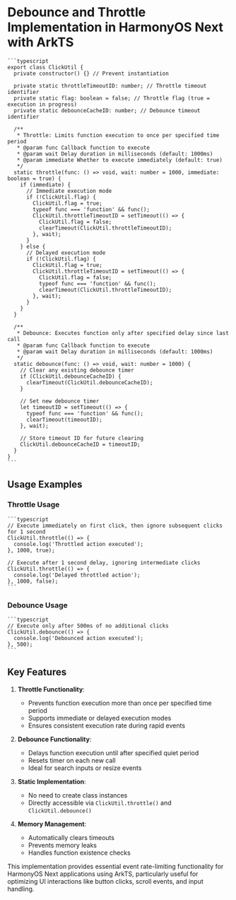# Debounce and Throttle Implementation in HarmonyOS Next with ArkTS
	
	```typescript
	export class ClickUtil {
	  private constructor() {} // Prevent instantiation
	
	  private static throttleTimeoutID: number; // Throttle timeout identifier
	  private static flag: boolean = false; // Throttle flag (true = execution in progress)
	  private static debounceCacheID: number; // Debounce timeout identifier
	
	  /**
	   * Throttle: Limits function execution to once per specified time period
	   * @param func Callback function to execute
	   * @param wait Delay duration in milliseconds (default: 1000ms)
	   * @param immediate Whether to execute immediately (default: true)
	   */
	  static throttle(func: () => void, wait: number = 1000, immediate: boolean = true) {
	    if (immediate) {
	      // Immediate execution mode
	      if (!ClickUtil.flag) {
	        ClickUtil.flag = true;
	        typeof func === 'function' && func();
	        ClickUtil.throttleTimeoutID = setTimeout(() => {
	          ClickUtil.flag = false;
	          clearTimeout(ClickUtil.throttleTimeoutID);
	        }, wait);
	      }
	    } else {
	      // Delayed execution mode
	      if (!ClickUtil.flag) {
	        ClickUtil.flag = true;
	        ClickUtil.throttleTimeoutID = setTimeout(() => {
	          ClickUtil.flag = false;
	          typeof func === 'function' && func();
	          clearTimeout(ClickUtil.throttleTimeoutID);
	        }, wait);
	      }
	    }
	  }
	
	  /**
	   * Debounce: Executes function only after specified delay since last call
	   * @param func Callback function to execute
	   * @param wait Delay duration in milliseconds (default: 1000ms)
	   */
	  static debounce(func: () => void, wait: number = 1000) {
	    // Clear any existing debounce timer
	    if (ClickUtil.debounceCacheID) {
	      clearTimeout(ClickUtil.debounceCacheID);
	    }
	
	    // Set new debounce timer
	    let timeoutID = setTimeout(() => {
	      typeof func === 'function' && func();
	      clearTimeout(timeoutID);
	    }, wait);
	
	    // Store timeout ID for future clearing
	    ClickUtil.debounceCacheID = timeoutID;
	  }
	}
	```

## Usage Examples

### Throttle Usage
	```typescript
	// Execute immediately on first click, then ignore subsequent clicks for 1 second
	ClickUtil.throttle(() => {
	  console.log('Throttled action executed');
	}, 1000, true);
	
	// Execute after 1 second delay, ignoring intermediate clicks
	ClickUtil.throttle(() => {
	  console.log('Delayed throttled action');
	}, 1000, false);
	```

### Debounce Usage
	```typescript
	// Execute only after 500ms of no additional clicks
	ClickUtil.debounce(() => {
	  console.log('Debounced action executed');
	}, 500);
	```

## Key Features

1. **Throttle Functionality**:
   - Prevents function execution more than once per specified time period
   - Supports immediate or delayed execution modes
   - Ensures consistent execution rate during rapid events

2. **Debounce Functionality**:
   - Delays function execution until after specified quiet period
   - Resets timer on each new call
   - Ideal for search inputs or resize events

3. **Static Implementation**:
   - No need to create class instances
   - Directly accessible via `ClickUtil.throttle()` and `ClickUtil.debounce()`

4. **Memory Management**:
   - Automatically clears timeouts
   - Prevents memory leaks
   - Handles function existence checks

This implementation provides essential event rate-limiting functionality for HarmonyOS Next applications using ArkTS, particularly useful for optimizing UI interactions like button clicks, scroll events, and input handling.
